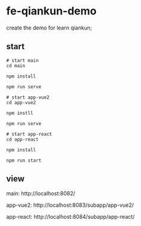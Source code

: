 # fe-qiankun-demo
create the demo for learn qiankun;  

## start
```shell
# start main
cd main

npm install

npm run serve

# start app-vue2
cd app-vue2

npm instll

npm run serve

# start app-react
cd app-react

npm install

npm run start
```


## view
main: http://localhost:8082/

app-vue2: http://localhost:8083/subapp/app-vue2/

app-react: http://localhost:8084/subapp/app-react/
